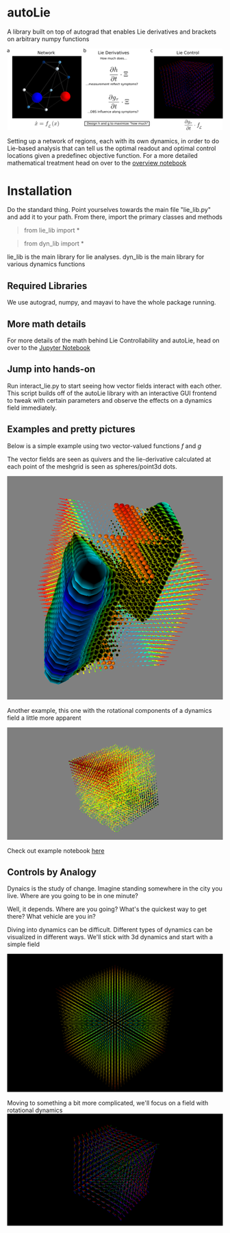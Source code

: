# autoLie
A library built on top of autograd that enables Lie derivatives and brackets on arbitrary numpy functions

![Overview of Lie Analyses](imgs/lie_analysis.png)

Setting up a network of regions, each with its own dynamics, in order to do Lie-based analysis that can tell us the optimal readout and optimal control locations given a predefinec objective function.
For a more detailed mathematical treatment head on over to the [overview notebook]()

# Installation

Do the standard thing. Point yourselves towards the main file "lie_lib.py" and add it to your path. From there, import the primary classes and methods

> from lie_lib import *

> from dyn_lib import *

lie_lib is the main library for lie analyses.
dyn_lib is the main library for various dynamics functions

## Required Libraries
We use autograd, numpy, and mayavi to have the whole package running.


## More math details
For more details of the math behind Lie Controllability and autoLie, head on over to the [Jupyter Notebook](notebooks/Lie_Controllability.ipynb)

## Jump into hands-on
Run interact_lie.py to start seeing how vector fields interact with each other.
This script builds off of the autoLie library with an interactive GUI frontend to tweak with certain parameters and observe the effects on a dynamics field immediately.

## Examples and pretty pictures
Below is a simple example using two vector-valued functions $f$ and $g$

The vector fields are seen as quivers and the lie-derivative calculated at each point of the meshgrid is seen as spheres/point3d dots.

![Example Directional Derivatives](imgs/snapshot.png)

Another example, this one with the rotational components of a dynamics field a little more apparent

![Example rotational field](imgs/snapshot2.png)

Check out example notebook [here]()

## Controls by Analogy
Dynaics is the study of change.
Imagine standing somewhere in the city you live.
Where are you going to be in one minute?

Well, it depends.
Where are you going?
What's the quickest way to get there?
What vehicle are you in?

Diving into dynamics can be difficult.
Different types of dynamics can be visualized in different ways.
We'll stick with 3d dynamics and start with a simple field

![A linear field with no rotation](imgs/f_field.png)

Moving to something a bit more complicated, we'll focus on a field with rotational dynamics
![A rotational field](imgs/2.png)
